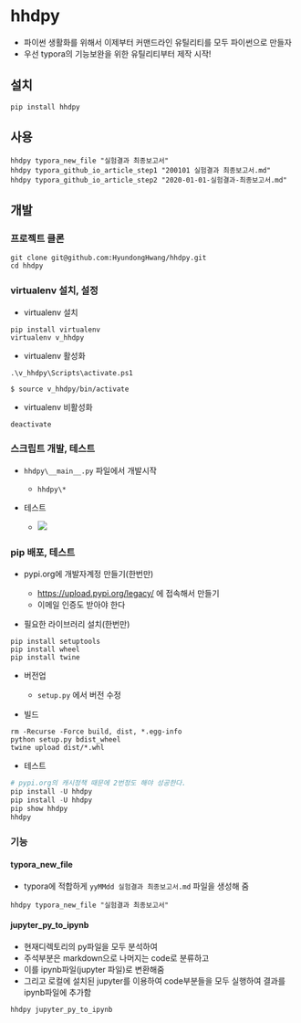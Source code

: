 # hhdpy

- 파이썬 생활화를 위해서 이제부터 커맨드라인 유틸리티를 모두 파이썬으로 만들자
- 우선 typora의 기능보완을 위한 유틸리티부터 제작 시작! 

## 설치

```
pip install hhdpy
```

## 사용

```
hhdpy typora_new_file "실험결과 최종보고서"
hhdpy typora_github_io_article_step1 "200101 실험결과 최종보고서.md"
hhdpy typora_github_io_article_step2 "2020-01-01-실험결과-최종보고서.md" 
```

## 개발

### 프로젝트 클론

```
git clone git@github.com:HyundongHwang/hhdpy.git
cd hhdpy
```

### virtualenv 설치, 설정

- virtualenv 설치

```
pip install virtualenv
virtualenv v_hhdpy
```

- virtualenv 활성화

```
.\v_hhdpy\Scripts\activate.ps1
```

```
$ source v_hhdpy/bin/activate 
```

- virtualenv 비활성화

```
deactivate
```

### 스크립트 개발, 테스트

- `hhdpy\__main__.py` 파일에서 개발시작
    - `hhdpy\*` 

- 테스트
    - ![](https://i.postimg.cc/nLWrCsVn/screenshot-11.png)


### pip 배포, 테스트

- pypi.org에 개발자계정 만들기(한번만)
    - https://upload.pypi.org/legacy/ 에 접속해서 만들기
    - 이메일 인증도 받아야 한다 

- 필요한 라이브러리 설치(한번만)

```
pip install setuptools
pip install wheel
pip install twine
```

- 버전업
    - `setup.py` 에서 버전 수정

- 빌드

```
rm -Recurse -Force build, dist, *.egg-info
python setup.py bdist_wheel
twine upload dist/*.whl
```

- 테스트

```powershell
# pypi.org의 캐시정책 때문에 2번정도 해야 성공한다.
pip install -U hhdpy
pip install -U hhdpy
pip show hhdpy
hhdpy
```

### 기능

#### typora_new_file

- typora에 적합하게 `yyMMdd 실험결과 최종보고서.md` 파일을 생성해 줌

```
hhdpy typora_new_file "실험결과 최종보고서"
```

#### jupyter_py_to_ipynb

- 현재디렉토리의 py파일을 모두 분석하여 
- 주석부분은 markdown으로 나머지는 code로 분류하고
- 이를 ipynb파일(jupyter 파일)로 변환해줌
- 그리고 로컬에 설치된 jupyter를 이용하여 code부분들을 모두 실행하여 결과를 ipynb파일에 추가함  

```
hhdpy jupyter_py_to_ipynb
```

